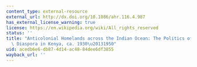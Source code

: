 ```yaml
---
content_type: external-resource
external_url: http://dx.doi.org/10.1086/ahr.116.4.987
has_external_license_warning: true
license: https://en.wikipedia.org/wiki/All_rights_reserved
status: ''
title: "Anticolonial Homelands across the Indian Ocean: The Politics of the Indian\
  \ Diaspora in Kenya, ca. 1930\u20131950"
uid: acedb6e6-db87-4d14-ac48-84dee6df3855
wayback_url: ''
---
```

